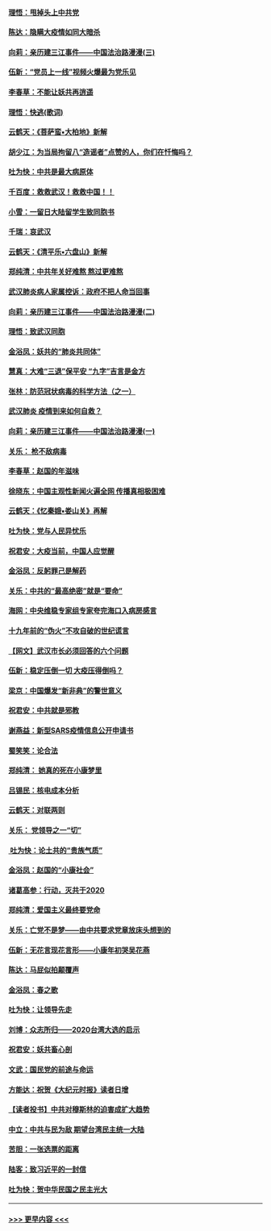 #### [理悟：甩掉头上中共党](../pages/nsc993/n11838826.md?t=02030331) 
#### [陈达：隐瞒大疫情如同大暗杀](../pages/nsc993/n11838771.md?t=02030331) 
#### [向莉：亲历建三江事件——中国法治路漫漫(三)](../pages/nsc993/n11831825.md?t=02030331) 
#### [伍新：“党员上一线”视频火爆最为党乐见](../pages/nsc993/n11838200.md?t=02030331) 
#### [李春草：不能让妖共再逍遥](../pages/nsc993/n11838102.md?t=02030331) 
#### [理悟：快逃(歌词)](../pages/nsc993/n11838083.md?t=02030331) 
#### [云鹤天：《菩萨蛮▪大柏地》新解](../pages/nsc993/n11838059.md?t=02030331) 
#### [胡少江：为当局拘留八“造谣者”点赞的人，你们在忏悔吗？](../pages/nsc993/n11836801.md?t=02030331) 
#### [吐为快：中共是最大病原体](../pages/nsc993/n11836748.md?t=02030331) 
#### [千百度：救救武汉！救救中国！！](../pages/nsc993/n11836145.md?t=02030331) 
#### [小雪：一留日大陆留学生致同胞书](../pages/nsc993/n11834624.md?t=02030331) 
#### [千瑞：哀武汉](../pages/nsc993/n11833647.md?t=02030331) 
#### [云鹤天：《清平乐▪六盘山》新解](../pages/nsc993/n11833611.md?t=02030331) 
#### [郑纯清：中共年关好难熬 熬过更难熬](../pages/nsc993/n11833489.md?t=02030331) 
#### [武汉肺炎病人家属控诉：政府不把人命当回事](../pages/nsc993/n11833205.md?t=02030331) 
#### [向莉：亲历建三江事件——中国法治路漫漫(二)](../pages/nsc993/n11829102.md?t=02030331) 
#### [理悟：致武汉同胞](../pages/nsc993/n11831522.md?t=02030331) 
#### [金浴凤：妖共的“肺炎共同体”](../pages/nsc993/n11829448.md?t=02030331) 
#### [慧真：大难“三退”保平安 “九字”吉言是金方](../pages/nsc993/n11829501.md?t=02030331) 
#### [张林：防范冠状病毒的科学方法（之一）](../pages/nsc993/n11828618.md?t=02030331) 
#### [武汉肺炎 疫情到来如何自救？](../pages/nsc993/n11827632.md?t=02030331) 
#### [向莉：亲历建三江事件——中国法治路漫漫(一)](../pages/nsc993/n11827190.md?t=02030331) 
#### [关乐： 枪不敌病毒](../pages/nsc993/n11826746.md?t=02030331) 
#### [李春草：赵国的年滋味](../pages/nsc993/n11826321.md?t=02030331) 
#### [徐晓东：中国主观性新闻火遍全网 传播真相极困难](../pages/nsc993/n11826508.md?t=02030331) 
#### [云鹤天：《忆秦娥▪娄山关》再解](../pages/nsc993/n11824682.md?t=02030331) 
#### [吐为快：党与人民异忧乐](../pages/nsc993/n11824660.md?t=02030331) 
#### [祝君安：大疫当前，中国人应觉醒](../pages/nsc993/n11821946.md?t=02030331) 
#### [金浴凤：反躬罪己是解药](../pages/nsc993/n11820280.md?t=02030331) 
#### [关乐：中共的“最高绝密”就是“要命”](../pages/nsc993/n11816946.md?t=02030331) 
#### [海网：中央维稳专家组专家夸完海口入病房感言](../pages/nsc993/n11815138.md?t=02030331) 
#### [十九年前的“伪火”不攻自破的世纪谎言](../pages/nsc993/n11813238.md?t=02030331) 
#### [【网文】武汉市长必须回答的六个问题](../pages/nsc993/n11813848.md?t=02030331) 
#### [伍新：稳定压倒一切 大疫压得倒吗？](../pages/nsc993/n11812634.md?t=02030331) 
#### [梁京：中国爆发“新非典”的警世意义](../pages/nsc993/n11812554.md?t=02030331) 
#### [祝君安：中共就是邪教](../pages/nsc993/n11812431.md?t=02030331) 
#### [谢燕益：新型SARS疫情信息公开申请书](../pages/nsc993/n11808840.md?t=02030331) 
#### [蜀笑笑：论合法](../pages/nsc993/n11808064.md?t=02030331) 
#### [郑纯清： 她真的死在小康梦里](../pages/nsc993/n11806623.md?t=02030331) 
#### [吕锡民：核电成本分析](../pages/nsc993/n11806284.md?t=02030331) 
#### [云鹤天：对联两则](../pages/nsc993/n11805957.md?t=02030331) 
#### [关乐： 党领导之一“切”](../pages/nsc993/n11804505.md?t=02030331) 
#### [ 吐为快：论土共的“贵族气质”](../pages/nsc993/n11804490.md?t=02030331) 
#### [金浴凤：赵国的“小康社会”](../pages/nsc993/n11804452.md?t=02030331) 
#### [诸葛高参：行动，灭共于2020](../pages/nsc993/n11804120.md?t=02030331) 
#### [郑纯清：爱国主义最终要党命](../pages/nsc993/n11802197.md?t=02030331) 
#### [关乐：亡党不是梦——由中共要求党章放床头想到的](../pages/nsc993/n11802156.md?t=02030331) 
#### [伍新：无花言现花言形——小康年初哭吴花燕](../pages/nsc993/n11800044.md?t=02030331) 
#### [陈达：马屁似拍颠覆声](../pages/nsc993/n11800010.md?t=02030331) 
#### [金浴凤：春之歌](../pages/nsc993/n11797687.md?t=02030331) 
#### [吐为快：让领导先走](../pages/nsc993/n11797512.md?t=02030331) 
#### [刘博：众志所归——2020台湾大选的启示](../pages/nsc993/n11796878.md?t=02030331) 
#### [祝君安：妖共畜心剖](../pages/nsc993/n11794273.md?t=02030331) 
#### [文武：国民党的前途与命运](../pages/nsc993/n11794198.md?t=02030331) 
#### [方能达：祝贺《大纪元时报》读者日增](../pages/nsc993/n11793807.md?t=02030331) 
#### [【读者投书】中共对穆斯林的迫害成扩大趋势](../pages/nsc993/n11791371.md?t=02030331) 
#### [中立：中共与民为敌 期望台湾民主统一大陆](../pages/nsc993/n11790392.md?t=02030331) 
#### [苦胆：一张选票的距离](../pages/nsc993/n11788914.md?t=02030331) 
#### [陆客：致习近平的一封信](../pages/nsc993/n11788867.md?t=02030331) 
#### [吐为快：贺中华民国之民主光大](../pages/nsc993/n11788618.md?t=02030331) 

----
#### [ >>> 更早内容 <<< ](../indexes/nsc993-earlier.md)
